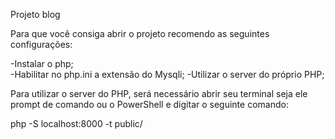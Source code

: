 Projeto blog

Para que você consiga abrir o projeto recomendo as seguintes configurações:

-Instalar o php;<br>
-Habilitar no php.ini a extensão do Mysqli;
-Utilizar o server do próprio PHP;

Para utilizar o server do PHP, será necessário abrir seu terminal seja ele prompt de comando ou o PowerShell e digitar o seguinte comando:

php -S localhost:8000 -t public/
